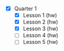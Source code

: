 - [X] Quarter 1
    - [X] Lesson 1 (hw)
    - [X] Lesson 2 (hw)
    - [X] Lesson 3 (hw)
    - [ ] Lesson 4 (hw)
    - [ ] Lesson 5 (hw)
